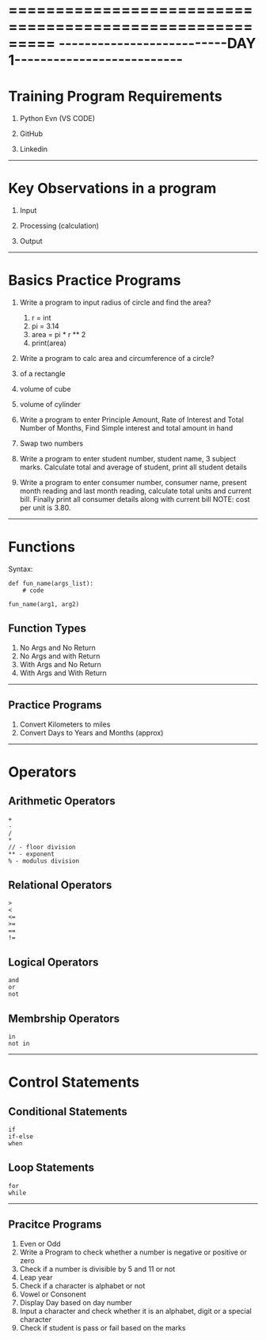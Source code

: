 =========================================================
--------------------------DAY 1--------------------------
=========================================================

# Training Program Requirements

1) Python Evn (VS CODE)

2) GitHub

3) Linkedin

---------------------------------------------------------
# Key Observations in a program

1) Input

2) Processing (calculation)

3) Output


---------------------------------------------------------
# Basics Practice Programs

1) Write a program to input radius of circle and find the area?

	1. r = int
	2. pi = 3.14
	3. area = pi * r ** 2
	4. print(area)

2) Write a program to calc area and circumference of a circle?

3) of a rectangle

4) volume of cube

5) volume of cylinder

6) Write a program to enter Principle Amount, Rate of Interest and Total Number of Months, Find Simple interest and total amount in hand

7) Swap two numbers

8) Write a program to enter student number, student name, 3 subject marks. Calculate total and average of student, print all student details

9) Write a program to enter consumer number, consumer name, present month reading and last month reading, calculate total units and current bill. Finally print all consumer details along with current bill
NOTE: cost per unit is 3.80.

---------------------------------------------------------
# Functions

Syntax:
```
def fun_name(args_list):
    # code

fun_name(arg1, arg2)
```

## Function Types
1) No Args and No Return
2) No Args and with Return
3) With Args and No Return
4) With Args and With Return

---------------------------------------------------------
## Practice Programs
1) Convert Kilometers to miles
2) Convert Days to Years and Months (approx)

---------------------------------------------------------
# Operators
## Arithmetic Operators
	+
	-
	/
	*
	// - floor division
	** - exponent
	% - modulus division

## Relational Operators
	>
	<
	<=
	>=
	==
	!=

## Logical Operators
	and 
	or 
	not

## Membrship Operators
	in
	not in

---------------------------------------------------------
# Control Statements
## Conditional Statements
	if 
	if-else
	when
## Loop Statements
	for
	while
---------------------------------------------------------
## Pracitce Programs
1) Even or Odd
2) Write a Program to check whether a number is negative or positive or zero
3) Check if a number is divisible by 5 and 11 or not
4) Leap year
5) Check if a character is alphabet or not
6) Vowel or Consonent
7) Display Day based on day number
8) Input a character and check whether it is an alphabet, digit or a special character
9) Check if student is pass or fail based on the marks